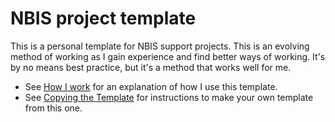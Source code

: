 # NBIS project template

This is a personal template for NBIS support projects. This is an evolving method of
working as I gain experience and find better ways of working. It's by no means best
practice, but it's a method that works well for me.

* See [How I work](docs/HowToWork.md) for an explanation of how I use this template.
* See [Copying the Template](docs/CopyTemplateRepo.md) for instructions to make
your own template from this one.

# <Title>

* NBIS Project ID: <id>
* NBIS experts: Mahesh Binzer-Panchal (mahesh.binzer-panchal@nbis.se)
* Request by: <name> (<email>)
* Principal Investigator: <name> (<email>)

Expert Affiliation:
```
Mahesh Binzer-Panchal
Department of Medical Biochemistry and Microbiology,
National Bioinformatics Infrastructure Sweden (NBIS),
Science for Life Laboratory,
Uppsala Universitet,
Uppsala,
Sweden
ORCID = https://orcid.org/0000-0003-1675-0677
```

## NBIS Support Request.

NBIS Project support request:

> <Project description goes here>

NBIS Agreement: ( XX hrs)

> - <Agreed outcome 1>
> - <Agreed outcome 2>

## Directories

```
/proj/snic20XX-YY-ZZ/NBIS_support_<id>/        (SNIC Compute Allocation)
 |
 | - README.md                                 Project details
 |
 | - analyses/                                 Analysis configuration files
 | - docs/                                     Project documentation
 \ - workflow/                                 Nextflow workflow

/proj/snic20xx-yy-zz/                          (SNIC Storage Allocation)
 |
 | - nobackup/nxf-work                         Intermediate analysis files
 \ - results/                                  Analysis results
```

## Workflow instructions

Quickstart:
```bash
cd /proj/snic20XX-YY-ZZ/NBIS_support_<id>/analyses/<date>_<analysis>/
module load bioinfo-tools Nextflow
./run_nextflow.sh
```
